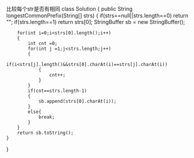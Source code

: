 比较每个str是否有相同
class Solution {
    public String longestCommonPrefix(String[] strs) {
        if(strs==null||strs.length==0) return "";
        if(strs.length==1) return strs[0];
        StringBuffer sb = new StringBuffer();

        for(int i=0;i<strs[0].length();i++)
        {
            int cnt =0;
            for(int j =1;j<strs.length;j++)
            {
                if(i<strs[j].length()&&strs[0].charAt(i)==strs[j].charAt(i))
                {
                    cnt++;
                }
            }
            if(cnt==strs.length-1)
            {
                sb.append(strs[0].charAt(i));
            }
            else{
                break;
            }
        }
        return sb.toString();
    }
}
